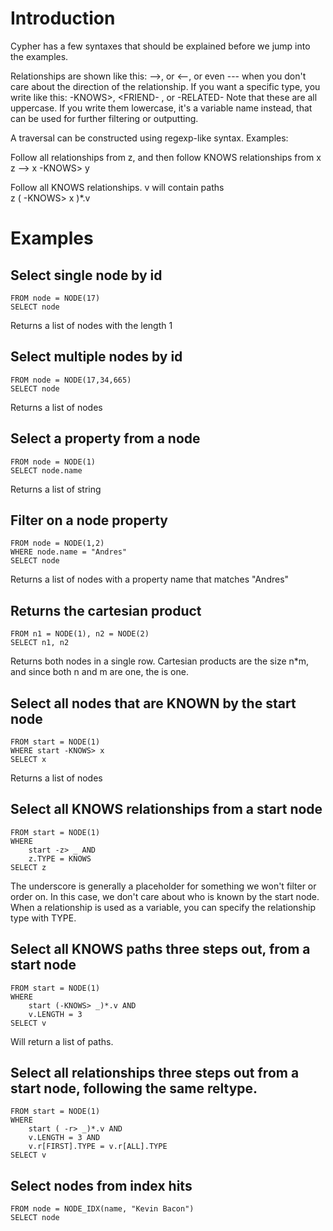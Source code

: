 Introduction
==
Cypher has a few syntaxes that should be explained before we jump into the examples.

Relationships are shown like this: -->, or <--, or even --- when you don't care about the direction of the relationship.
If you want a specific type, you write like this: -KNOWS>, <FRIEND- , or -RELATED-
Note that these are all uppercase. If you write them lowercase, it's a variable name instead, that can be used for further filtering or outputting.

A traversal can be constructed using regexp-like syntax. Examples:

Follow all relationships from z, and then follow KNOWS relationships from x
	z --> x -KNOWS> y

Follow all KNOWS relationships. v will contain paths	
	z ( -KNOWS> x )*.v
	
	



Examples
==

Select single node by id
--
	FROM node = NODE(17)
	SELECT node

Returns a list of nodes with the length 1




Select multiple nodes by id
--
	FROM node = NODE(17,34,665)
	SELECT node

Returns a list of nodes




Select a property from a node
--
	FROM node = NODE(1)
	SELECT node.name

Returns a list of string



Filter on a node property
--
	FROM node = NODE(1,2)
	WHERE node.name = "Andres"
	SELECT node

Returns a list of nodes with a property name that matches "Andres"


Returns the cartesian product
--
	FROM n1 = NODE(1), n2 = NODE(2)
	SELECT n1, n2
	
Returns both nodes in a single row. Cartesian products are the size n*m, and since both n and m are one, the is one.


Select all nodes that are KNOWN by the start node
--
	FROM start = NODE(1)
	WHERE start -KNOWS> x
	SELECT x
	
Returns a list of nodes




Select all KNOWS relationships from a start node
--
	FROM start = NODE(1)
	WHERE
		start -z> _ AND
		z.TYPE = KNOWS
	SELECT z

The underscore is generally a placeholder for something we won't filter or order on. In this case, we don't care about who is known by the start node.
When a relationship is used as a variable, you can specify the relationship type with TYPE.





Select all KNOWS paths three steps out, from a start node
--
	FROM start = NODE(1)
	WHERE
		start (-KNOWS> _)*.v AND
		v.LENGTH = 3
	SELECT v

Will return a list of paths. 




Select all relationships three steps out from a start node, following the same reltype. 
--
	FROM start = NODE(1)
	WHERE 
		start ( -r> _)*.v AND
		v.LENGTH = 3 AND
		v.r[FIRST].TYPE = v.r[ALL].TYPE
	SELECT v
	



Select nodes from index hits
--
	FROM node = NODE_IDX(name, "Kevin Bacon")
	SELECT node


